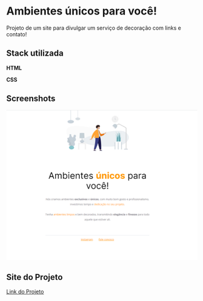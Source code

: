 
# Ambientes únicos para você!

Projeto de um site para divulgar um serviço de decoração com links e contato!


## Stack utilizada

**HTML** 

**CSS** 


## Screenshots

![preview](./assets/Screenshot_5.png)


## Site do Projeto


[Link do Projeto](https://tthiagoelifas.github.io/meu-projeto/)

